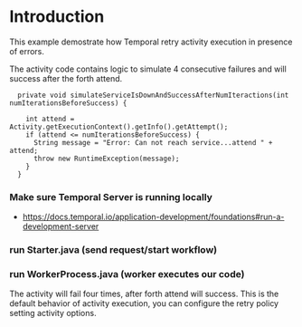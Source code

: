 # Introduction

This example demostrate how Temporal retry activity execution in presence of errors.

The activity code contains logic to simulate 4 consecutive failures and will success after the
forth attend.

```
  private void simulateServiceIsDownAndSuccessAfterNumIteractions(int numIterationsBeforeSuccess) {

    int attend = Activity.getExecutionContext().getInfo().getAttempt();
    if (attend <= numIterationsBeforeSuccess) {
      String message = "Error: Can not reach service...attend " + attend;
      throw new RuntimeException(message);
    }
  }

```

### Make sure Temporal Server is running locally

- https://docs.temporal.io/application-development/foundations#run-a-development-server

### run Starter.java (send request/start workflow)

### run WorkerProcess.java (worker executes our code)

The activity will fail four times, after forth attend will success.
This is the default behavior of activity execution, you can configure the retry policy setting activity options.


